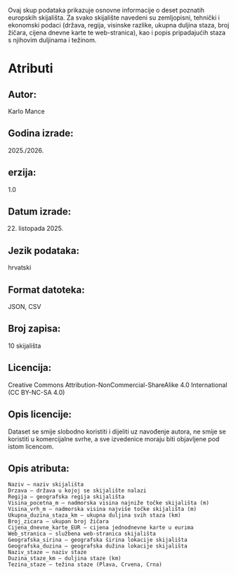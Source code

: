 Ovaj skup podataka prikazuje osnovne informacije o deset poznatih europskih skijališta. Za svako skijalište navedeni su zemljopisni, tehnički i ekonomski podaci (država, regija, visinske razlike, ukupna duljina staza, broj žičara, cijena dnevne karte te web-stranica), kao i popis pripadajućih staza s njihovim duljinama i težinom. 

# Atributi
## Autor: 
Karlo Mance
## Godina izrade: 
2025./2026.
## erzija: 
1.0
## Datum izrade: 
22. listopada 2025.
## Jezik podataka: 
hrvatski
## Format datoteka: 
JSON, CSV
## Broj zapisa: 
10 skijališta
## Licencija: 
Creative Commons Attribution-NonCommercial-ShareAlike 4.0 International (CC BY-NC-SA 4.0)
## Opis licencije: 
Dataset se smije slobodno koristiti i dijeliti uz navođenje autora, ne smije se koristiti u komercijalne svrhe, a sve izvedenice moraju biti objavljene pod istom licencom.
## Opis atributa:
    Naziv – naziv skijališta
    Drzava – država u kojoj se skijalište nalazi
    Regija – geografska regija skijališta
    Visina_pocetna_m – nadmorska visina najniže točke skijališta (m)
    Visina_vrh_m – nadmorska visina najviše točke skijališta (m)
    Ukupna_duzina_staza_km – ukupna duljina svih staza (km)
    Broj_zicara – ukupan broj žičara
    Cijena_dnevne_karte_EUR – cijena jednodnevne karte u eurima
    Web_stranica – službena web-stranica skijališta
    Geografska_sirina – geografska širina lokacije skijališta
    Geografska_duzina – geografska dužina lokacije skijališta
    Naziv_staze – naziv staze
    Duzina_staze_km – duljina staze (km)
    Tezina_staze – težina staze (Plava, Crvena, Crna)

